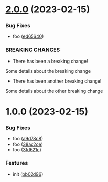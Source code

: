# [2.0.0](https://github.com/dword-design/try-semantic-release/compare/v1.0.0...v2.0.0) (2023-02-15)


### Bug Fixes

* foo ([ed65640](https://github.com/dword-design/try-semantic-release/commit/ed65640485d331af8bc0928cde4c1316713457a3))


### BREAKING CHANGES

* There has been a breaking change!

Some details about the breaking change
* There has been another breaking change!

Some details about the other breaking change

# 1.0.0 (2023-02-15)


### Bug Fixes

* foo ([a9d78c8](https://github.com/dword-design/try-semantic-release/commit/a9d78c80739dbe7a9c0cfca16b9ca5724f28bed0))
* foo ([38ac2ce](https://github.com/dword-design/try-semantic-release/commit/38ac2ce0834632ccc5ee3559ea7584e7c763ff8f))
* foo ([3fd621c](https://github.com/dword-design/try-semantic-release/commit/3fd621c2a085dd468664f6c5a7c13a7d6078a88b))


### Features

* init ([bb02d96](https://github.com/dword-design/try-semantic-release/commit/bb02d965d85d4d9ece8d4b1891a4acc4020f82f2))

